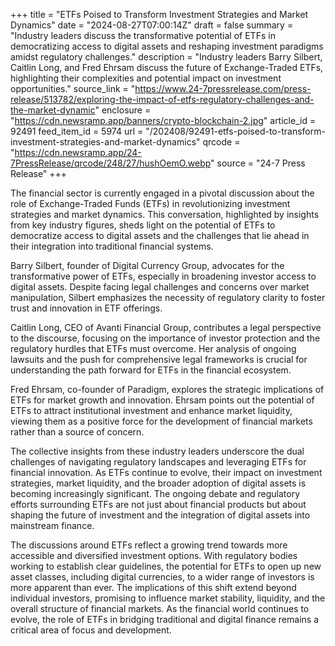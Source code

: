 +++
title = "ETFs Poised to Transform Investment Strategies and Market Dynamics"
date = "2024-08-27T07:00:14Z"
draft = false
summary = "Industry leaders discuss the transformative potential of ETFs in democratizing access to digital assets and reshaping investment paradigms amidst regulatory challenges."
description = "Industry leaders Barry Silbert, Caitlin Long, and Fred Ehrsam discuss the future of Exchange-Traded ETFs, highlighting their complexities and potential impact on investment opportunities."
source_link = "https://www.24-7pressrelease.com/press-release/513782/exploring-the-impact-of-etfs-regulatory-challenges-and-the-market-dynamic"
enclosure = "https://cdn.newsramp.app/banners/crypto-blockchain-2.jpg"
article_id = 92491
feed_item_id = 5974
url = "/202408/92491-etfs-poised-to-transform-investment-strategies-and-market-dynamics"
qrcode = "https://cdn.newsramp.app/24-7PressRelease/qrcode/248/27/hushOemO.webp"
source = "24-7 Press Release"
+++

<p>The financial sector is currently engaged in a pivotal discussion about the role of Exchange-Traded Funds (ETFs) in revolutionizing investment strategies and market dynamics. This conversation, highlighted by insights from key industry figures, sheds light on the potential of ETFs to democratize access to digital assets and the challenges that lie ahead in their integration into traditional financial systems.</p><p>Barry Silbert, founder of Digital Currency Group, advocates for the transformative power of ETFs, especially in broadening investor access to digital assets. Despite facing legal challenges and concerns over market manipulation, Silbert emphasizes the necessity of regulatory clarity to foster trust and innovation in ETF offerings.</p><p>Caitlin Long, CEO of Avanti Financial Group, contributes a legal perspective to the discourse, focusing on the importance of investor protection and the regulatory hurdles that ETFs must overcome. Her analysis of ongoing lawsuits and the push for comprehensive legal frameworks is crucial for understanding the path forward for ETFs in the financial ecosystem.</p><p>Fred Ehrsam, co-founder of Paradigm, explores the strategic implications of ETFs for market growth and innovation. Ehrsam points out the potential of ETFs to attract institutional investment and enhance market liquidity, viewing them as a positive force for the development of financial markets rather than a source of concern.</p><p>The collective insights from these industry leaders underscore the dual challenges of navigating regulatory landscapes and leveraging ETFs for financial innovation. As ETFs continue to evolve, their impact on investment strategies, market liquidity, and the broader adoption of digital assets is becoming increasingly significant. The ongoing debate and regulatory efforts surrounding ETFs are not just about financial products but about shaping the future of investment and the integration of digital assets into mainstream finance.</p><p>The discussions around ETFs reflect a growing trend towards more accessible and diversified investment options. With regulatory bodies working to establish clear guidelines, the potential for ETFs to open up new asset classes, including digital currencies, to a wider range of investors is more apparent than ever. The implications of this shift extend beyond individual investors, promising to influence market stability, liquidity, and the overall structure of financial markets. As the financial world continues to evolve, the role of ETFs in bridging traditional and digital finance remains a critical area of focus and development.</p>